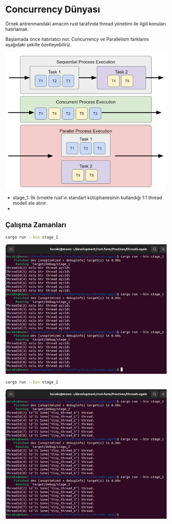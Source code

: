 # Concurrency Dünyası

Örnek antrenmandaki amacım rust tarafında thread yönetimi ile ilgili konuları hatırlamak. 

Başlamada önce hatırlatıcı not. Concurrency ve Parallelism farklarını aşağıdaki şekille özetleyebiliriz.

![../images/threading_again_01.png](../images/threading_again_01.png)

- stage_1: İlk örnekte rust'ın standart kütüphanesinin kullandığı 1:1 thread modeli ele alınır.
- 

## Çalışma Zamanları

```bash
cargo run --bin stage_1
```

![../images/threading_again_02.png](../images/threading_again_02.png)

```bash
cargo run --bin stage_2
```

![../images/threading_again_03.png](../images/threading_again_03.png)

